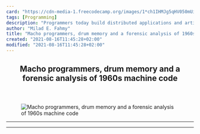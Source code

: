 ```yaml
---
card: "https://cdn-media-1.freecodecamp.org/images/1*ch1IHMJg5qHV050mUiLjDw.jpeg"
tags: [Programming]
description: "Programmers today build distributed applications and artifici"
author: "Milad E. Fahmy"
title: "Macho programmers, drum memory and a forensic analysis of 1960s machine code"
created: "2021-08-16T11:45:28+02:00"
modified: "2021-08-16T11:45:28+02:00"
---
```

<div class="site-wrapper">
<main id="site-main" class="site-main outer">
<div class="inner">
<article class="post-full post tag-programming tag-technology tag-software-development tag-history tag-tech ">
<header class="post-full-header">
<h1 class="post-full-title">Macho programmers, drum memory and a forensic analysis of 1960s machine code</h1>
</header>
<figure class="post-full-image">
<picture>
<source media="(max-width: 700px)" sizes="1px" srcset="data:image/gif;base64,R0lGODlhAQABAIAAAAAAAP///yH5BAEAAAAALAAAAAABAAEAAAIBRAA7 1w">
<source media="(min-width: 701px)" sizes="(max-width: 800px) 400px,
(max-width: 1170px) 700px,
1400px" srcset="https://cdn-media-1.freecodecamp.org/images/1*ch1IHMJg5qHV050mUiLjDw.jpeg 300w,
https://cdn-media-1.freecodecamp.org/images/1*ch1IHMJg5qHV050mUiLjDw.jpeg 600w,
https://cdn-media-1.freecodecamp.org/images/1*ch1IHMJg5qHV050mUiLjDw.jpeg 1000w,
https://cdn-media-1.freecodecamp.org/images/1*ch1IHMJg5qHV050mUiLjDw.jpeg 2000w">
<img onerror="this.style.display='none'" src="https://cdn-media-1.freecodecamp.org/images/1*ch1IHMJg5qHV050mUiLjDw.jpeg" alt="Macho programmers, drum memory and a forensic analysis of 1960s machine code">
</picture>
</figure>
<section class="post-full-content">
<div class="post-content">
</div>
<hr>
<hr>
</section>
</article>
</div>
</main>
</div>
<!-- Google Tag Manager (noscript) -->
<!-- End Google Tag Manager (noscript) -->
